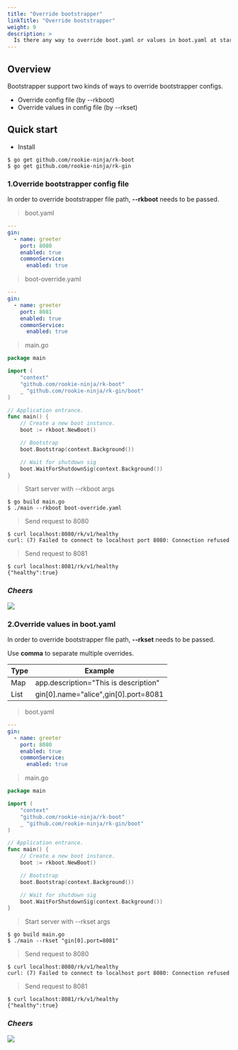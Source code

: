 ```yaml
---
title: "Override bootstrapper"
linkTitle: "Override bootstrapper"
weight: 9
description: >
  Is there any way to override boot.yaml or values in boot.yaml at start time?
---
```


## Overview
Bootstrapper support two kinds of ways to override bootstrapper configs.
- Override config file (by \-\-rkboot)
- Override values in config file (by \-\-rkset)

## Quick start
- Install

```shell script
$ go get github.com/rookie-ninja/rk-boot
$ go get github.com/rookie-ninja/rk-gin
```

### 1.Override bootstrapper config file
In order to override bootstrapper file path, **\-\-rkboot** needs to be passed.

> boot.yaml
```yaml
---
gin:
  - name: greeter
    port: 8080
    enabled: true
    commonService:
      enabled: true
```

> boot-override.yaml
```yaml
---
gin:
  - name: greeter
    port: 8081
    enabled: true
    commonService:
      enabled: true
```

> main.go
```go
package main

import (
	"context"
	"github.com/rookie-ninja/rk-boot"
	_ "github.com/rookie-ninja/rk-gin/boot"
)

// Application entrance.
func main() {
	// Create a new boot instance.
	boot := rkboot.NewBoot()

	// Bootstrap
	boot.Bootstrap(context.Background())

	// Wait for shutdown sig
	boot.WaitForShutdownSig(context.Background())
}
```

> Start server with \-\-rkboot args
```shell script
$ go build main.go
$ ./main --rkboot boot-override.yaml
```

> Send request to 8080
```shell script
$ curl localhost:8080/rk/v1/healthy
curl: (7) Failed to connect to localhost port 8080: Connection refused
```

> Send request to 8081
```shell script
$ curl localhost:8081/rk/v1/healthy
{"healthy":true}
```

### _**Cheers**_
![](/bootstrapper/user-guide/cheers.png)

### 2.Override values in boot.yaml
In order to override bootstrapper file path, **\-\-rkset** needs to be passed.

Use **comma** to separate multiple overrides.

| Type | Example |
| ---- | ---- |
| Map | app.description="This is description" |
| List | gin[0].name="alice",gin[0].port=8081 |

> boot.yaml
```yaml
---
gin:
  - name: greeter
    port: 8080
    enabled: true
    commonService:
      enabled: true
```

> main.go
```go
package main

import (
	"context"
	"github.com/rookie-ninja/rk-boot"
	_ "github.com/rookie-ninja/rk-gin/boot"
)

// Application entrance.
func main() {
	// Create a new boot instance.
	boot := rkboot.NewBoot()

	// Bootstrap
	boot.Bootstrap(context.Background())

	// Wait for shutdown sig
	boot.WaitForShutdownSig(context.Background())
}
```

> Start server with \-\-rkset args
```shell script
$ go build main.go
$ ./main --rkset "gin[0].port=8081"
```

> Send request to 8080
```shell script
$ curl localhost:8080/rk/v1/healthy
curl: (7) Failed to connect to localhost port 8080: Connection refused
```

> Send request to 8081
```shell script
$ curl localhost:8081/rk/v1/healthy
{"healthy":true}
```

### _**Cheers**_
![](/bootstrapper/user-guide/cheers.png)